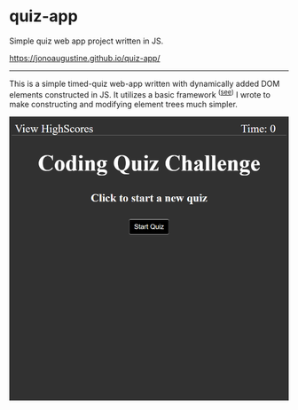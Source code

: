 # quiz-app

Simple quiz web app project written in JS.

https://jonoaugustine.github.io/quiz-app/

---

This is a simple timed-quiz web-app written with dynamically added DOM elements
constructed in JS. It utilizes a basic framework
<sup>([see](https://github.com/JonoAugustine/quiz-app/blob/master/assets/js/extensions.js))</sup>
I wrote to make constructing and modifying element trees much simpler.

![snapshot](./assets/images/snapshot.png)
